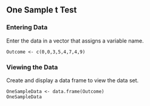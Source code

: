 
## One Sample t Test

### Entering Data

Enter the data in a vector that assigns a variable name.

```{r}
Outcome <- c(0,0,3,5,4,7,4,9)
```

### Viewing the Data

Create and display a data frame to view the data set.

```{r}
OneSampleData <- data.frame(Outcome)
OneSampleData
```
